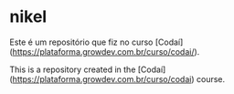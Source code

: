 # nikel

Este é um repositório que fiz no curso [Codaí] (https://plataforma.growdev.com.br/curso/codai/).

This is a repository created in the [Codaí] (https://plataforma.growdev.com.br/curso/codai) course.
